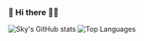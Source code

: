### 🌈 Hi there 👋😸
![Sky's GitHub stats](https://github-readme-stats.vercel.app/api?username=ostlerdev&count_private=true&show_icons=true&theme=noctis_minimus)
![Top Languages](https://github-readme-stats.vercel.app/api/top-langs/?username=ostlerdev&layout=compact&theme=noctis_minimus)

<!--
**OstlerDev/ostlerdev** is a ✨ _special_ ✨ repository because its `README.md` (this file) appears on your GitHub profile.

Here are some ideas to get you started:

- 🔭 I’m currently working on ...
- 🌱 I’m currently learning ...
- 👯 I’m looking to collaborate on ...
- 🤔 I’m looking for help with ...
- 💬 Ask me about ...
- 📫 How to reach me: ...
- 😄 Pronouns: ...
- ⚡ Fun fact: ...
-->
